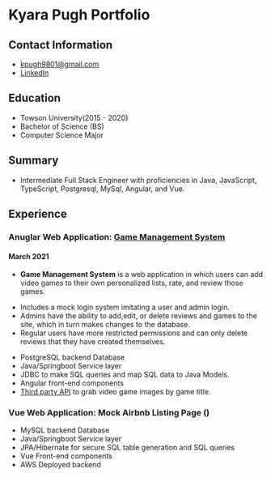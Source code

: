 # Kyara Pugh Portfolio

## Contact Information
* kpugh9801@gmail.com
* [LinkedIn](https://www.linkedin.com/in/kyara-pugh-46b56616b/)

## Education
* Towson University(2015 - 2020)
* Bachelor of Science (BS)
* Computer Science Major

## Summary
* Intermediate Full Stack Engineer with proficiencies in Java, JavaScript, TypeScript, Postgresql, MySql, Angular, and Vue. 

## Experience

### Anuglar Web Application: [Game Management System](https://github.com/kpugh97/game-management-repo)
#### March 2021
* **Game Management System** is a web application in which users can add video games to their own personalized lists, rate, and review those games. 
- Includes a mock login system imitating a user and admin login.
- Admins have the ability to add,edit, or delete reviews and games to the site, which in turn makes changes to the database.
- Regular users have more restricted permissions and can only delete reviews that they have created themselves.
* PostgreSQL backend Database
* Java/Springboot Service layer
* JDBC to make SQL queries and map SQL data to Java Models.
* Angular front-end components
* [Third party API](https://www.giantbomb.com/forums/api-developers-3017/giantbomb-api-feature-requests-389137/) to grab video game images by game title.

### Vue Web Application: Mock Airbnb Listing Page ()
* MySQL backend Database
* Java/Springboot Service layer
* JPA/Hibernate for secure SQL table generation and SQL queries
* Vue Front-end components
* AWS Deployed backend
